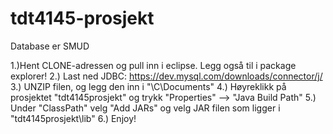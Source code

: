 # tdt4145-prosjekt
Database er SMUD


1.)Hent CLONE-adressen og pull inn i eclipse. Legg også til i package explorer!
2.) Last ned JDBC: https://dev.mysql.com/downloads/connector/j/
3.) UNZIP filen, og legg den inn i "\C\Documents"
4.) Høyreklikk på prosjektet "tdt4145prosjekt" og trykk "Properties" --> "Java Build Path"
5.) Under "ClassPath" velg "Add JARs" og velg JAR filen som ligger i "tdt4145prosjekt\lib"
6.) Enjoy!
